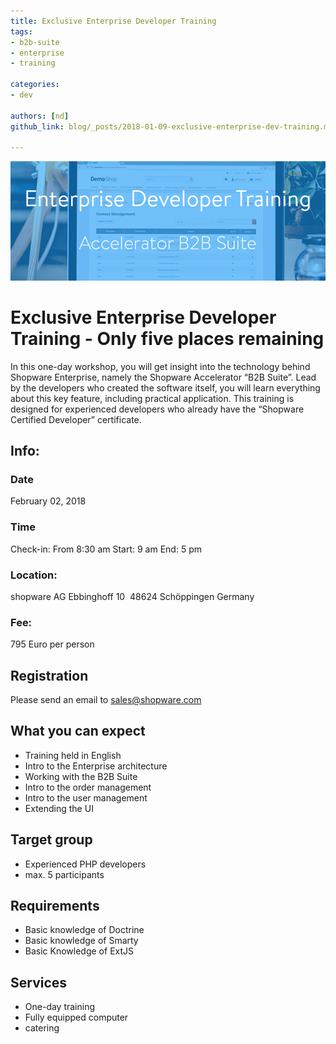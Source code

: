 ```yaml
---
title: Exclusive Enterprise Developer Training
tags:
- b2b-suite
- enterprise
- training

categories:
- dev

authors: [nd]
github_link: blog/_posts/2018-01-09-exclusive-enterprise-dev-training.md

---
```


![banner](/blog/img/2017-11-08-exclusive-enterprise-dev-training/banner.png)

# Exclusive Enterprise Developer Training - Only five places remaining

In this one-day workshop, you will get insight into the technology behind Shopware Enterprise, namely the Shopware Accelerator “B2B Suite”. Lead by the developers who created the software itself, you will learn everything about this key feature, including practical application. This training is designed for experienced developers who already have the “Shopware Certified Developer” certificate. 

## Info:

### Date
February 02, 2018

### Time
Check-in: From 8:30 am
Start: 9 am
End: 5 pm

### Location:
shopware AG
Ebbinghoff 10 
48624 Schöppingen
Germany 

### Fee:
795 Euro per person

## Registration
Please send an email to sales@shopware.com

## What you can expect
- Training held in English
- Intro to the Enterprise architecture
- Working with the B2B Suite
- Intro to the order management
- Intro to the user management
- Extending the UI

## Target group
- Experienced PHP developers
- max. 5 participants

## Requirements
- Basic knowledge of Doctrine
- Basic knowledge of Smarty
- Basic Knowledge of ExtJS

## Services
- One-day training
- Fully equipped computer
- catering
 
